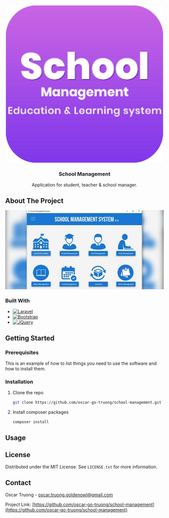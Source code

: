<!-- Improved compatibility of back to top link: See: https://github.com/othneildrew/Best-README-Template/pull/73 -->

<br />
<div align="center">
  <a href="https://github.com/oscar-go-truong/school-management">
    <img src="images/logo.png" alt="Logo" width="500" height="500">
  </a>

<h3 align="center">School Management</h3>

  <p align="center">
    Application for student, teacher & school manager.
  </p>
</div>

## About The Project

[![Product Name Screen Shot][product-screenshot]](https://example.com)

### Built With

- [![Laravel][laravel.com]][laravel-url]
- [![Bootstrap][bootstrap.com]][bootstrap-url]
- [![JQuery][jquery.com]][jquery-url]

<!-- GETTING STARTED -->

## Getting Started

### Prerequisites

This is an example of how to list things you need to use the software and how to install them.

### Installation

1. Clone the repo
   ```sh
   git clone https://github.com/oscar-go-truong/school-management.git
   ```
2. Install composer packages
   ```sh
   composer install
   ```
   <!-- USAGE EXAMPLES -->

## Usage

<!-- LICENSE -->

## License

Distributed under the MIT License. See `LICENSE.txt` for more information.

<!-- CONTACT -->

## Contact

Oscar Truong - oscar.truong.goldenowl@gmail.com

Project Link: [https://github.com/oscar-go-truong/school-management](https://github.com/oscar-go-truong/school-management)

<!-- ACKNOWLEDGMENTS -->

<!-- MARKDOWN LINKS & IMAGES -->
<!-- https://www.markdownguide.org/basic-syntax/#reference-style-links -->

[license-url]: https://github.com/oscar-go-truong/school-management/blob/master/LICENSE.txt
[product-screenshot]: images/screenshot.jpg
[angular.io]: https://img.shields.io/badge/Angular-DD0031?style=for-the-badge&logo=angular&logoColor=white
[angular-url]: https://angular.io/
[laravel.com]: https://img.shields.io/badge/Laravel-FF2D20?style=for-the-badge&logo=laravel&logoColor=white
[laravel-url]: https://laravel.com
[bootstrap.com]: https://img.shields.io/badge/Bootstrap-563D7C?style=for-the-badge&logo=bootstrap&logoColor=white
[bootstrap-url]: https://getbootstrap.com
[jquery.com]: https://img.shields.io/badge/jQuery-0769AD?style=for-the-badge&logo=jquery&logoColor=white
[jquery-url]: https://jquery.com
